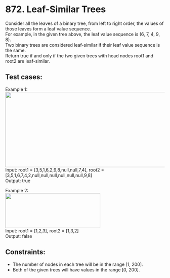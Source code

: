 # 872. Leaf-Similar Trees

Consider all the leaves of a binary tree, from left to right order, the values of those leaves form a leaf value sequence. \
For example, in the given tree above, the leaf value sequence is (6, 7, 4, 9, 8). \
Two binary trees are considered leaf-similar if their leaf value sequence is the same. \
Return true if and only if the two given trees with head nodes root1 and root2 are leaf-similar.

## Test cases:

Example 1: \
<img alt="" src="https://assets.leetcode.com/uploads/2020/09/03/leaf-similar-1.jpg" style="width: 600px; height: 237px;"> \
Input: root1 = [3,5,1,6,2,9,8,null,null,7,4], root2 = [3,5,1,6,7,4,2,null,null,null,null,null,null,9,8] \
Output: true

Example 2: \
<img alt="" src="https://assets.leetcode.com/uploads/2020/09/03/leaf-similar-2.jpg" style="width: 300px; height: 110px;"> \
Input: root1 = [1,2,3], root2 = [1,3,2] \
Output: false

## Constraints:

- The number of nodes in each tree will be in the range [1, 200].
- Both of the given trees will have values in the range [0, 200].
